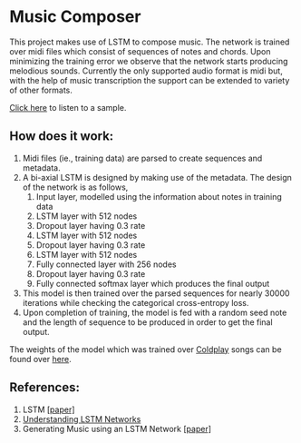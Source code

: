 # Music Composer

This project makes use of LSTM to compose music. The network is trained over midi files which consist of sequences of notes and chords. Upon minimizing the training error we observe that the network starts producing melodious sounds. Currently the only supported audio format is midi but, with the help of music transcription the support can be extended to variety of other formats.

[Click here](/outputs/great_song.mid) to listen to a sample.

## How does it work:
1. Midi files (ie., training data) are parsed to create sequences and metadata.
2. A bi-axial LSTM is designed by making use of the metadata. The design of the network is as follows,
	1. Input layer, modelled using the information about notes in training data
	2. LSTM layer with 512 nodes
	3. Dropout layer having 0.3 rate
	4. LSTM layer with 512 nodes
	5. Dropout layer having 0.3 rate
	6. LSTM layer with 512 nodes
	7. Fully connected layer with 256 nodes
	8. Dropout layer having 0.3 rate
	7. Fully connected softmax layer which produces the final output
3. This model is then trained over the parsed sequences for nearly 30000 iterations while checking the categorical cross-entropy loss.
4. Upon completion of training, the model is fed with a random seed note and the length of sequence to be produced in order to get the final output.

The weights of the model which was trained over [Coldplay](https://coldplay.com/) songs can be found over [here](/weights/coldplay_weights.hdf5).

## References:
1. LSTM [[paper]](https://www.bioinf.jku.at/publications/older/2604.pdf)
2. [Understanding LSTM Networks](https://colah.github.io/posts/2015-08-Understanding-LSTMs/)
3. Generating Music using an LSTM Network [[paper]](https://arxiv.org/pdf/1804.07300.pdf)
